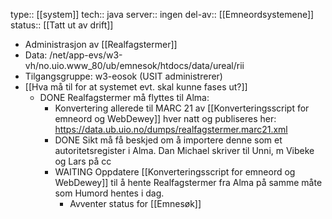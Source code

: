 type:: [[system]]
tech:: java
server:: ingen
del-av:: [[Emneordsystemene]] 
status:: [[Tatt ut av drift]]

- Administrasjon av [[Realfagstermer]]
- Data: /net/app-evs/w3-vh/no.uio.www_80/ub/emnesok/htdocs/data/ureal/rii
- Tilgangsgruppe: w3-eosok (USIT administrerer)
- [[Hva må til for at systemet evt. skal kunne fases ut?]]
	- DONE Realfagstermer må flyttes til Alma:
		- Konvertering allerede til MARC 21 av [[Konverteringsscript for emneord og WebDewey]] hver natt og publiseres her: https://data.ub.uio.no/dumps/realfagstermer.marc21.xml
		- DONE Sikt må få beskjed om å importere denne som et autoritetsregister i Alma. Dan Michael skriver til Unni, m Vibeke og Lars på cc
		- WAITING Oppdatere [[Konverteringsscript for emneord og WebDewey]] til å hente Realfagstermer fra Alma på samme måte som Humord hentes i dag.
			- Avventer status for [[Emnesøk]]